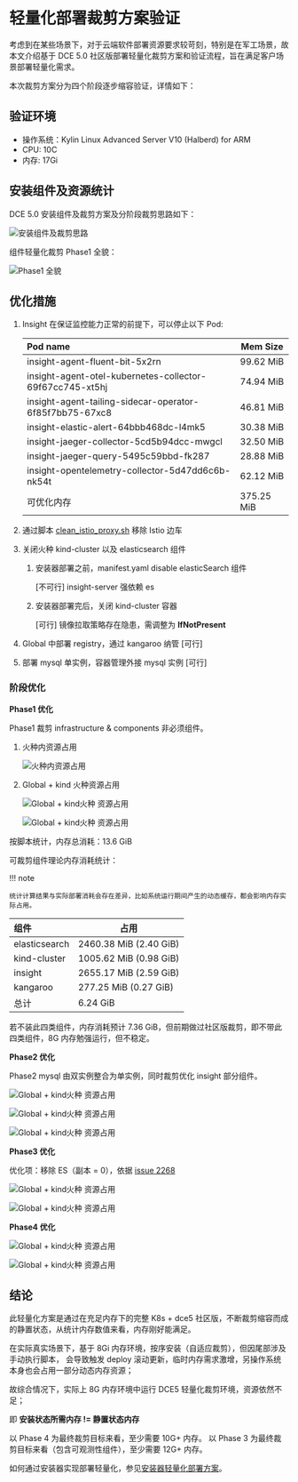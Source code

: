 # 轻量化部署裁剪方案验证

考虑到在某些场景下，对于云端软件部署资源要求较苛刻，特别是在军工场景，故本文介绍基于
DCE 5.0 社区版部署轻量化裁剪方案和验证流程，旨在满足客户场景部署轻量化需求。

本次裁剪方案分为四个阶段逐步缩容验证，详情如下：

## 验证环境

- 操作系统：Kylin Linux Advanced Server V10 (Halberd) for ARM
- CPU: 10C
- 内存: 17Gi 

## 安装组件及资源统计

DCE 5.0 安装组件及裁剪方案及分阶段裁剪思路如下：

![安装组件及裁剪思路](../images/light01.png)

组件轻量化裁剪 Phase1 全貌：

![Phase1 全貌](../images/light02.png)

## 优化措施

1. Insight 在保证监控能力正常的前提下，可以停止以下 Pod:

    | Pod name                                                 | Mem Size   |
    | :------------------------------------------------------- | ---------- |
    | insight-agent-fluent-bit-5x2rn                           | 99.62 MiB  |
    | insight-agent-otel-kubernetes-collector-69f67cc745-xt5hj | 74.94 MiB  |
    | insight-agent-tailing-sidecar-operator-6f85f7bb75-67xc8  | 46.81 MiB  |
    | insight-elastic-alert-64bbb468dc-l4mk5                   | 30.38 MiB  |
    | insight-jaeger-collector-5cd5b94dcc-mwgcl                | 32.50 MiB  |
    | insight-jaeger-query-5495c59bbd-fk287                    | 28.88 MiB  |
    | insight-opentelemetry-collector-5d47dd6c6b-nk54t         | 62.12 MiB  |
    | 可优化内存                                               | 375.25 MiB |

1. 通过脚本 [clean_istio_proxy.sh](https://gitlab.daocloud.cn/bo.jiang/installer-tools/-/blob/master/clean_istio_proxy.sh) 移除 Istio 边车

2. 关闭火种 kind-cluster 以及 elasticsearch 组件

    1. 安装器部署之前，manifest.yaml disable elasticSearch 组件

        [不可行] insight-server 强依赖 es

    1. 安装器部署完后，关闭 kind-cluster 容器

        [可行] 镜像拉取策略存在隐患，需调整为 **IfNotPresent**

3. Global 中部署 registry，通过 kangaroo 纳管 [可行]

4. 部署 mysql 单实例，容器管理外接 mysql 实例 [可行]

### 阶段优化

**Phase1 优化**

Phase1 裁剪 infrastructure & components 非必须组件。

1. 火种内资源占用

    ![火种内资源占用](../images/light03.png)

2. Global + kind 火种资源占用

    ![Global + kind火种 资源占用](../images/light04.png)

    ![Global + kind火种 资源占用](../images/light05.png)

按脚本统计，内存总消耗：13.6 GiB

可裁剪组件理论内存消耗统计：

!!! note

    统计计算结果与实际部署消耗会存在差异，比如系统运行期间产生的动态缓存，都会影响内存实际占用。

| 组件 | 占用 |
| :---- | ----- |
| elasticsearch | 2460.38 MiB (2.40 GiB) |
| kind-cluster | 1005.62 MiB (0.98 GiB) |
| insight | 2655.17 MiB (2.59 GiB) |
| kangaroo | 277.25 MiB (0.27 GiB) |
| 总计 | 6.24 GiB |

若不装此四类组件，内存消耗预计 7.36 GiB，但前期做过社区版裁剪，即不带此四类组件，8G 内存勉强运行，但不稳定。

**Phase2 优化**

Phase2 mysql 由双实例整合为单实例，同时裁剪优化 insight 部分组件。

![Global + kind火种 资源占用](../images/light06.png)

![Global + kind火种 资源占用](../images/light07.png)

![Global + kind火种 资源占用](../images/light08.png)

**Phase3 优化**

优化项：移除 ES（副本 = 0），依据 [issue 2268](https://gitlab.daocloud.cn/ndx/engineering/insight/insight/-/issues/2268#note_558331)

![Global + kind火种 资源占用](../images/light09.png)

![Global + kind火种 资源占用](../images/light10.png)

**Phase4 优化**

![Global + kind火种 资源占用](../images/light11.png)

![Global + kind火种 资源占用](../images/light12.png)

## 结论

此轻量化方案是通过在充足内存下的完整 K8s + dce5 社区版，不断裁剪缩容而成的静置状态，从统计内存数值来看，内存刚好能满足。

在实际真实场景下，基于 8Gi 内存环境，按序安装（自适应裁剪），但因尾部涉及手动执行脚本，
会导致触发 deploy 滚动更新，临时内存需求激增，另操作系统本身也会占用一部分动态内存资源；

故综合情况下，实际上 8G 内存环境中运行 DCE5 轻量化裁剪环境，资源依然不足；

即 **安装状态所需内存 != 静置状态内存**

以 Phase 4  为最终裁剪目标来看，至少需要 10G+ 内存。
以 Phase 3  为最终裁剪目标来看（包含可观测性组件），至少需要 12G+ 内存。

如何通过安装器实现部署轻量化，参见[安装器轻量化部署方案](./install-light.md)。
